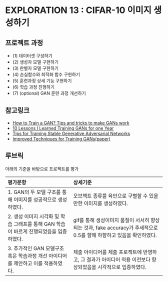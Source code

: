 # EXPLORATION 13 : CIFAR-10 이미지 생성하기


## 프로젝트 과정

- (1) 데이터셋 구성하기
- (2) 생성자 모델 구현하기
- (3) 판별자 모델 구현하기
- (4) 손실함수와 최적화 함수 구현하기
- (5) 훈련과정 상세 기능 구현하기
- (6) 학습 과정 진행하기
- (7) (optional) GAN 훈련 과정 개선하기

## 참고링크
- [How to Train a GAN? Tips and tricks to make GANs work](https://github.com/soumith/ganhacks)
- [10 Lessons I Learned Training GANs for one Year](https://towardsdatascience.com/10-lessons-i-learned-training-generative-adversarial-networks-gans-for-a-year-c9071159628)
- [Tips for Training Stable Generative Adversarial Networks](https://machinelearningmastery.com/how-to-train-stable-generative-adversarial-networks/)
- [Improved Techniques for Training GANs(paper)](https://papers.nips.cc/paper/2016/file/8a3363abe792db2d8761d6403605aeb7-Paper.pdf)

## 루브릭
아래의 기준을 바탕으로 프로젝트를 평가

| 평가문항                                                     | 상세기준                                                     |
| :----------------------------------------------------------- | :----------------------------------------------------------- |
| 1. GAN의 두 모델 구조를 통해 이미지를 성공적으로 생성하였다. | 오브젝트 종류를 육안으로 구별할 수 있을 만한 이미지를 생성하였다. |
| 2. 생성 이미지 시각화 및 학습 그래프를 통해 GAN 학습이 바르게 진행되었음을 입증하였다. | gif를 통해 생성이미지 품질이 서서히 향상되는 것과, fake accuracy가 추세적으로 0.5를 향해 하향하고 있음을 확인하였다. |
| 3. 추가적인 GAN 모델구조 혹은 학습과정 개선 아이디어를 제안하고 이를 적용하였다. | 제출 아이디어를 제출 프로젝트에 반영하고, 그 결과가 아이디어 적용 이전보다 향상되었음을 시각적으로 입증하였다. |